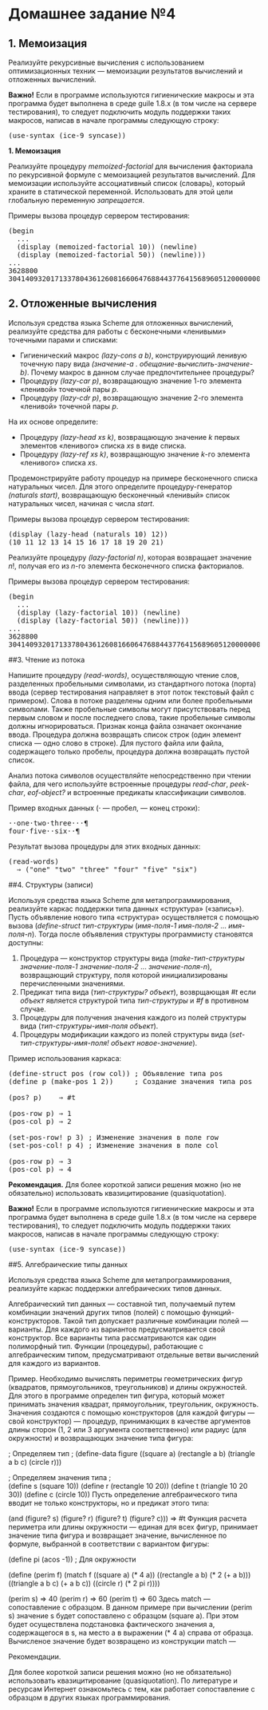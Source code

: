 # Домашнее задание №4

## 1. Мемоизация

<p>Реализуйте рекурсивные вычисления с использованием оптимизационных техник
&mdash; мемоизации результатов вычислений и отложенных вычислений.

<p><b>Важно!</b> Eсли в программе используются гигиенические макросы 
и эта программа будет выполнена в среде guile 1.8.x 
(в том числе на сервере тестирования),
то следует подключить модуль поддержки таких макросов,
написав в начале программы следующую строку:
<pre>
(use-syntax (ice-9 syncase))
</pre>

<p><b>1. Мемоизация</b>
<p>Реализуйте процедуру <i>memoized-factorial</i> для
вычисления факториала по рекурсивной формуле
с мемоизацией результатов вычислений. Для мемоизации используйте
ассоциативный список (словарь), который храните в статической переменной.
Использовать для этой цели глобальную переменную <i>запрещается</i>. 
<p>Примеры вызова процедур сервером тестирования:
<pre>
(begin
  ...
  (display (memoized-factorial 10)) (newline)
  (display (memoized-factorial 50)) (newline)))
...
3628800
30414093201713378043612608166064768844377641568960512000000000000
</pre>

## 2. Отложенные вычисления

<p>Используя средства языка Scheme для отложенных вычислений,
реализуйте средства для работы с бесконечными &laquo;ленивыми&raquo; 
точечными парами и списками:
<ul>
<li>Гигиенический макрос <i>(lazy-cons a b)</i>, конструирующий ленивую точечную пару вида
<i>(значение-a . обещание-вычислить-значение-b)</i>. 
Почему макрос в данном случае предпочтительнее процедуры?
<li>Процедуру <i>(lazy-car p)</i>, возвращающую значение 1-го элемента &laquo;ленивой&raquo; точечной пары <i>p</i>.
<li>Процедуру <i>(lazy-cdr p)</i>, возвращающую значение 2-го элемента &laquo;ленивой&raquo; точечной пары <i>p</i>.
</ul>
<p>На их основе определите:
<ul>
<li>Процедуру <i>(lazy-head xs k)</i>, возвращающую значение <i>k</i> первых элементов
&laquo;ленивого&raquo; списка <i>xs</i> в виде списка.
<li>Процедуру <i>(lazy-ref xs k)</i>, возвращающую значение <i>k</i>-го элементa
&laquo;ленивого&raquo; списка <i>xs</i>. 
</ul>
<p>Продемонстрируйте работу процедур на примере 
бесконечного списка натуральных чисел. 
Для этого определите процедуру-генератор <i>(naturals start)</i>, 
возвращающую бесконечный &laquo;ленивый&raquo;
список натуральных чисел, начиная с числа <i>start</i>.
<p>Примеры вызова процедур сервером тестирования:
<pre>
(display (lazy-head (naturals 10) 12)) 
(10 11 12 13 14 15 16 17 18 19 20 21)
</pre>

<p>Реализуйте процедуру <i>(lazy-factorial n)</i>, 
которая возвращает значение <i>n</i>!, получая его из
<i>n</i>-го элемента бесконечного списка факториалов.
<p>Примеры вызова процедур сервером тестирования:
<pre>
(begin
  ...
  (display (lazy-factorial 10)) (newline)
  (display (lazy-factorial 50)) (newline)))
...
3628800
30414093201713378043612608166064768844377641568960512000000000000
</pre>

##3. Чтение из потока

<p>Напишите процедуру <i>(read-words)</i>, осуществляющую чтение слов, 
разделенных пробельными символами, из
стандартного потока (порта) ввода (сервер тестирования направляет в 
этот поток текстовый файл с примером). Слова в потоке разделены
одним или более пробельными символами. Также пробельные символы могут 
присутствовать перед первым словом и после последнего
слова, такие пробельные символы должны игнорироваться. 
Признак конца файла означает окончание ввода.
Процедура должна возвращать список строк (один элемент списка &mdash; 
одно слово в строке). 
Для пустого файла или файла, содержащего только пробелы, процедура должна
возвращать пустой список.
<p>Анализ потока символов осуществляйте непосредственно при чтении файла,
для чего используйте встроенные процедуры <i>read-char</i>, <i>peek-char</i>, 
<i>eof-object?</i> и 
встроенные предикаты классификации символов.
<p>Пример входных данных (&sdot; &mdash; пробел,  &mdash; конец строки):
<pre>
&sdot;&sdot;one&sdot;two&sdot;three&sdot;&sdot;&sdot;&para;
four&sdot;five&sdot;&sdot;six&sdot;&sdot;&para;
</pre>
<p>Результат вызова процедуры для этих входных данных:
<pre>
(read-words)
  &#8658; ("one" "two" "three" "four" "five" "six")
</pre>

##4. Структуры (записи)

<p>Используя средства языка Scheme для метапрограммирования, реализуйте каркас поддержки типа данных &laquo;структура&raquo; (&laquo;запись&raquo;). Пусть объявление нового типа &laquo;структура&raquo; осуществляется с помощью вызова
(<i>define-struct</i> <i>тип-структуры</i> (<i>имя-поля-1</i> <i>имя-поля-2</i> ... <i>имя-поля-n</i>). Тогда после объявления структуры программисту становятся доступны:</p>

<ol>
<li>Процедура &mdash; конструктор структуры вида (<i>make-тип-структуры</i> <i>значение-поля-1</i> <i>значение-поля-2</i> ... <i>значение-поля-n</i>), возвращающий структуру, поля которой инициализированы перечисленными значениями.

<li>Предикат типа вида (<i>тип-структуры?</i> <i>объект</i>), возврщающая <i>#t</i> если <i>объект</i> является структурой типа <i>тип-структуры</i> и <i>#f</i> в противном случае.

<li>Процедуры для получения значения каждого из полей структуры вида (<i>тип-структуры-имя-поля</i> <i>объект</i>).

<li>Процедуры модификации каждого из полей структуры вида (<i>set-тип-структуры-имя-поля!</i> <i>объект</i> <i>новое-значение</i>).
</ol>

<p>Пример использования каркаса:</p>

<pre>
(define-struct pos (row col)) ; Объявление типа pos
(define p (make-pos 1 2))     ; Создание значения типа pos

(pos? p)    &#8658; #t

(pos-row p) &#8658; 1
(pos-col p) &#8658; 2

(set-pos-row! p 3) ; Изменение значения в поле row
(set-pos-col! p 4) ; Изменение значения в поле col

(pos-row p) &#8658; 3
(pos-col p) &#8658; 4
</pre>

<p><b>Рекомендация.</b> Для более короткой записи решения можно (но не обязательно) использовать квазицитирование (quasiquotation). 

<p><b>Важно!</b> Если в программе используются гигиенические макросы и эта программа будет выполнена в среде guile 1.8.x (в том числе на сервере тестирования), то следует подключить модуль поддержки таких макросов, написав в начале программы следующую строку:</p>
<pre>
(use-syntax (ice-9 syncase))
</pre>

##5. Алгебраические типы данных

Используя средства языка Scheme для метапрограммирования, реализуйте каркас поддержки алгебраических типов данных.

Алгебраический тип данных — составной тип, получаемый путем комбинации значений других типов (полей) с помощью функций-конструкторов. Такой тип допускает различные комбинации полей — варианты. Для каждого из вариантов предусматривается свой конструктор. Все варианты типа рассматриваются как один полиморфный тип. Функции (процедуры), работающие с алгебраическим типом, предусматривают отдельные ветви вычислений для каждого из вариантов.

Пример. Необходимо вычислять периметры геометрических фигур (квадратов, прямоугольников, треугольников) и длины окружностей. Для этого в программе определен тип фигура, который может принимать значения квадрат, прямоугольник, треугольник, окружность. Значения создаются с помощью конструкторов (для каждой фигуры — свой конструктор) — процедур, принимающих в качестве аргументов длины сторон (1, 2 или 3 аргумента соответственно) или радиус (для окружности) и возвращающих значение типа фигура:

; Определяем тип
;
(define-data figure ((square a)
                     (rectangle a b)
                     (triangle a b c)
                     (circle r)))

; Определяем значения типа
;  
(define s (square 10))
(define r (rectangle 10 20))
(define t (triangle 10 20 30))
(define c (circle 10))
Пусть определение алгебраического типа вводит не только конструкторы, но и предикат этого типа:

(and (figure? s)
     (figure? r)
     (figure? t)
     (figure? c))) ⇒ #t
Функция расчета периметра или длины окружности — единая для всех фигур, принимает значение типа фигура и возвращает значение, вычисленное по формуле, выбранной в соответствии с вариантом фигуры:

(define pi (acos -1)) ; Для окружности
  
(define (perim f)
  (match f 
    ((square a)       (* 4 a))
    ((rectangle a b)  (* 2 (+ a b)))
    ((triangle a b c) (+ a b c))
    ((circle r)       (* 2 pi r))))
  
(perim s) ⇒ 40
(perim r) ⇒ 60
(perim t) ⇒ 60
Здесь match — сопоставление с образцом. В данном примере при вычислении (perim s) значение s будет сопоставлено с образцом (square a). При этом будет осуществлена подстановка фактического значения a, содержащегося в s, на место а в выражении (* 4 a) справа от образца. Вычисленое значение будет возвращено из конструкции match —

Рекомендации.

Для более короткой записи решения можно (но не обязательно) использовать квазицитирование (quasiquotation).
По литературе и ресурсам Интернет ознакомьтесь с тем, как работает сопоставление с образцом в других языках программирования.

